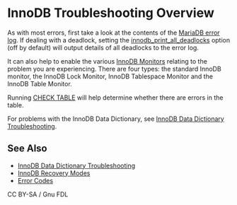 # InnoDB Troubleshooting Overview

As with most errors, first take a look at the contents of the [MariaDB error log](../../../../server-management/server-monitoring-logs/error-log.md). If dealing with a deadlock, setting the [innodb\_print\_all\_deadlocks](../innodb-system-variables.md) option (off by default) will output details of all deadlocks to the error log.

It can also help to enable the various [InnoDB Monitors](../innodb-monitors.md) relating to the problem you are experiencing. There are four types: the standard InnoDB monitor, the InnoDB Lock Monitor, InnoDB Tablespace Monitor and the InnoDB Table Monitor.

Running [CHECK TABLE](../../../sql-statements/table-statements/check-table.md) will help determine whether there are errors in the table.

For problems with the InnoDB Data Dictionary, see [InnoDB Data Dictionary Troubleshooting](innodb-data-dictionary-troubleshooting.md).

## See Also

* [InnoDB Data Dictionary Troubleshooting](innodb-data-dictionary-troubleshooting.md)
* [InnoDB Recovery Modes](innodb-recovery-modes.md)
* [Error Codes](broken-reference)

CC BY-SA / Gnu FDL

